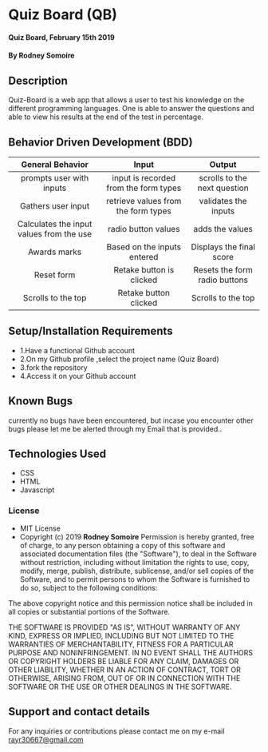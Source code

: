 # Quiz Board (QB)
#### Quiz Board, February 15th 2019
#### By **Rodney Somoire**
## Description
Quiz-Board is a web app that allows a user to test his knowledge on the different programming languages. One is able to answer the questions and able to view his results at the end of the test in percentage.    


## Behavior Driven Development (BDD)

| General Behavior |   Input   | Output|
| :-------------: | :-------------: |:-------------: |
| prompts user with inputs| input is recorded from the form types| scrolls to the next question|
| Gathers user input | retrieve values from the form types | validates the inputs |
| Calculates the input values from the use  | radio button values | adds the values|
| Awards marks| Based on the inputs entered| Displays the final score|
|Reset form |Retake button is clicked |Resets the form radio buttons|
|Scrolls to the top | Retake button clicked | Scrolls to the top|


## Setup/Installation Requirements
* 1.Have a functional Github account
* 2.On my Github profile ,select the project name (Quiz Board)
* 3.fork the repository
* 4.Access it on your Github account
## Known Bugs
currently no bugs have been encountered, but incase you encounter other bugs please let me be alerted through my Email that is provided..
## Technologies Used
* CSS
* HTML
* Javascript
   

### License
* MIT License
* Copyright (c) 2019 **Rodney Somoire**
Permission is hereby granted, free of charge, to any person obtaining a copy of this software and associated documentation files (the "Software"), to deal in the Software without restriction, including without limitation the rights to use, copy, modify, merge, publish, distribute, sublicense, and/or sell copies of the Software, and to permit persons to whom the Software is furnished to do so, subject to the following conditions:

The above copyright notice and this permission notice shall be included in all copies or substantial portions of the Software.

THE SOFTWARE IS PROVIDED "AS IS", WITHOUT WARRANTY OF ANY KIND, EXPRESS OR IMPLIED, INCLUDING BUT NOT LIMITED TO THE WARRANTIES OF MERCHANTABILITY, FITNESS FOR A PARTICULAR PURPOSE AND NONINFRINGEMENT. IN NO EVENT SHALL THE AUTHORS OR COPYRIGHT HOLDERS BE LIABLE FOR ANY CLAIM, DAMAGES OR OTHER LIABILITY, WHETHER IN AN ACTION OF CONTRACT, TORT OR OTHERWISE, ARISING FROM, OUT OF OR IN CONNECTION WITH THE SOFTWARE OR THE USE OR OTHER DEALINGS IN THE SOFTWARE.
## Support and contact details
For any inquiries or contributions please contact me on my e-mail rayr30667@gmail.com
